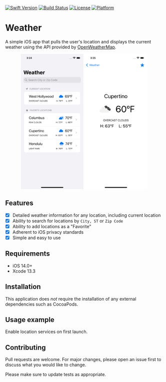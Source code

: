 
[![Swift Version][swift-image]][swift-url]
[![Build Status][travis-image]][travis-url]
[![License][license-image]][license-url]
[![Platform](https://img.shields.io/cocoapods/p/LFAlertController.svg?style=flat)](http://cocoapods.org/pods/LFAlertController)

# Weather

A simple iOS app that pulls the user's location and displays the current weather using the API provided by [OpenWeatherMap](https://openweathermap.org).

<p align="center">
<img src= "docs/screenshots/home.png" width="200" >
<img src= "docs/screenshots/detailed.png" width="200" >
</p>

## Features

- [x] Detailed weather information for any location, including current location
- [x] Ability to search for locations by `City, ST` or `Zip Code`
- [x] Ability to add locations as a "Favorite" 
- [x] Adherent to iOS privacy standards
- [x] Simple and easy to use

## Requirements

- iOS 14.0+
- Xcode 13.3

## Installation

This application does *not* require the installation of any external dependencies such as CocoaPods.   

## Usage example

Enable location services on first launch.

## Contributing

Pull requests are welcome. For major changes, please open an issue first to discuss what you would like to change.

Please make sure to update tests as appropriate.

[swift-image]:https://img.shields.io/badge/swift-5.0-orange.svg
[swift-url]: https://swift.org/
[license-image]: https://img.shields.io/badge/License-MIT-blue.svg
[license-url]: https://choosealicense.com/licenses/mit/
[travis-image]: https://img.shields.io/travis/dbader/node-datadog-metrics/master.svg?style=flat-square
[travis-url]: https://travis-ci.org/dbader/node-datadog-metrics

